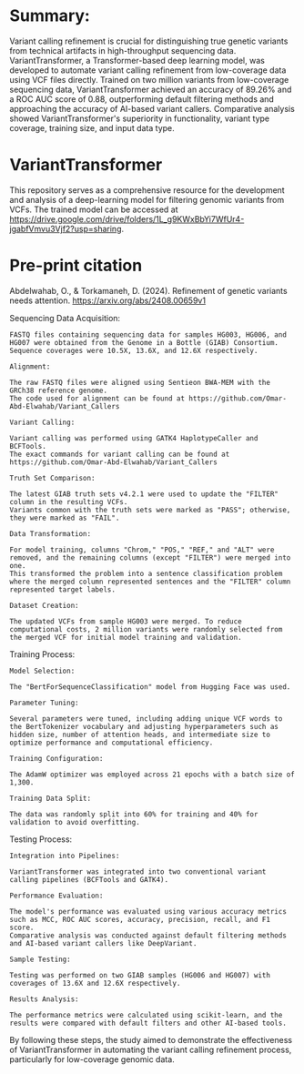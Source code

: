 # Summary: 
Variant calling refinement is crucial for distinguishing true genetic variants from technical artifacts in high-throughput sequencing data. VariantTransformer, a Transformer-based deep learning model, was developed to automate variant calling refinement from low-coverage data using VCF files directly. Trained on two million variants from low-coverage sequencing data, VariantTransformer achieved an accuracy of 89.26% and a ROC AUC score of 0.88, outperforming default filtering methods and approaching the accuracy of AI-based variant callers. Comparative analysis showed VariantTransformer's superiority in functionality, variant type coverage, training size, and input data type.

# VariantTransformer
This repository serves as a comprehensive resource for the development and analysis of a deep-learning model for filtering genomic variants from VCFs. The trained model can be accessed at https://drive.google.com/drive/folders/1L_g9KWxBbYi7WfUr4-jgabfVmvu3Vjf2?usp=sharing. 

# Pre-print citation
Abdelwahab, O., & Torkamaneh, D. (2024). Refinement of genetic variants needs attention. https://arxiv.org/abs/2408.00659v1





Sequencing Data Acquisition:

    FASTQ files containing sequencing data for samples HG003, HG006, and HG007 were obtained from the Genome in a Bottle (GIAB) Consortium.
    Sequence coverages were 10.5X, 13.6X, and 12.6X respectively.

    Alignment:

    The raw FASTQ files were aligned using Sentieon BWA-MEM with the GRCh38 reference genome. 
    The code used for alignment can be found at https://github.com/Omar-Abd-Elwahab/Variant_Callers

    Variant Calling:

    Variant calling was performed using GATK4 HaplotypeCaller and BCFTools. 
    The exact commands for variant calling can be found at https://github.com/Omar-Abd-Elwahab/Variant_Callers

    Truth Set Comparison:

    The latest GIAB truth sets v4.2.1 were used to update the "FILTER" column in the resulting VCFs. 
    Variants common with the truth sets were marked as "PASS"; otherwise, they were marked as "FAIL".

    Data Transformation:

    For model training, columns "Chrom," "POS," "REF," and "ALT" were removed, and the remaining columns (except "FILTER") were merged into one. 
    This transformed the problem into a sentence classification problem where the merged column represented sentences and the "FILTER" column represented target labels.

    Dataset Creation:

    The updated VCFs from sample HG003 were merged. To reduce computational costs, 2 million variants were randomly selected from the merged VCF for initial model training and validation.

Training Process:

    Model Selection:

    The "BertForSequenceClassification" model from Hugging Face was used.

    Parameter Tuning:

    Several parameters were tuned, including adding unique VCF words to the BertTokenizer vocabulary and adjusting hyperparameters such as hidden size, number of attention heads, and intermediate size to optimize performance and computational efficiency.

    Training Configuration:

    The AdamW optimizer was employed across 21 epochs with a batch size of 1,300.

    Training Data Split:

    The data was randomly split into 60% for training and 40% for validation to avoid overfitting.

Testing Process:

    Integration into Pipelines:

    VariantTransformer was integrated into two conventional variant calling pipelines (BCFTools and GATK4).

    Performance Evaluation:

    The model's performance was evaluated using various accuracy metrics such as MCC, ROC AUC scores, accuracy, precision, recall, and F1 score.
    Comparative analysis was conducted against default filtering methods and AI-based variant callers like DeepVariant.

    Sample Testing:

    Testing was performed on two GIAB samples (HG006 and HG007) with coverages of 13.6X and 12.6X respectively.

    Results Analysis:

    The performance metrics were calculated using scikit-learn, and the results were compared with default filters and other AI-based tools.

By following these steps, the study aimed to demonstrate the effectiveness of VariantTransformer in automating the variant calling refinement process, particularly for low-coverage genomic data.
